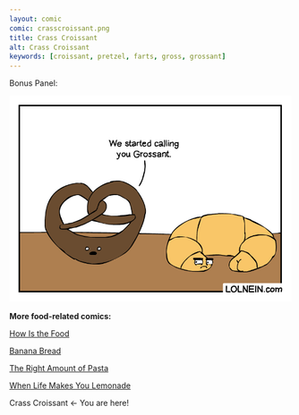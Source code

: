 ```yaml
---
layout: comic
comic: crasscroissant.png
title: Crass Croissant
alt: Crass Croissant
keywords: [croissant, pretzel, farts, gross, grossant]
---
```


Bonus Panel:

![Crass Croissant Bonus Panel](/images/crasscroissant_bonus.png)


__More food-related comics:__

[How Is the Food](https://lolnein.com/2019/11/20/howisthefood/)

[Banana Bread](https://lolnein.com/2019/09/18/bananabread/)

[The Right Amount of Pasta](https://lolnein.com/2019/09/06/therightamountofpasta/)

[When Life Makes You Lemonade](https://lolnein.com/2019/08/29/whenlifemakesyoulemonade/)

Crass Croissant <- You are here!